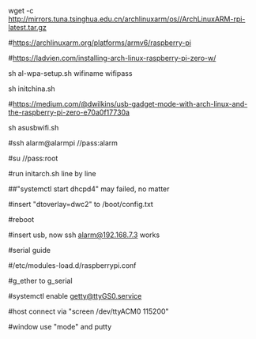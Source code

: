 wget -c http://mirrors.tuna.tsinghua.edu.cn/archlinuxarm/os//ArchLinuxARM-rpi-latest.tar.gz

#https://archlinuxarm.org/platforms/armv6/raspberry-pi

#https://ladvien.com/installing-arch-linux-raspberry-pi-zero-w/

sh al-wpa-setup.sh wifiname wifipass

sh initchina.sh

#https://medium.com/@dwilkins/usb-gadget-mode-with-arch-linux-and-the-raspberry-pi-zero-e70a0f17730a

sh asusbwifi.sh


#ssh alarm@alarmpi //pass:alarm

#su //pass:root

#run initarch.sh line by line

##"systemctl start dhcpd4" may failed, no matter

#insert "dtoverlay=dwc2" to /boot/config.txt

#reboot

#insert usb, now ssh alarm@192.168.7.3 works




#serial guide

#/etc/modules-load.d/raspberrypi.conf

#g_ether to g_serial

#systemctl enable getty@ttyGS0.service

#host connect via "screen /dev/ttyACM0 115200"

#window use "mode" and putty